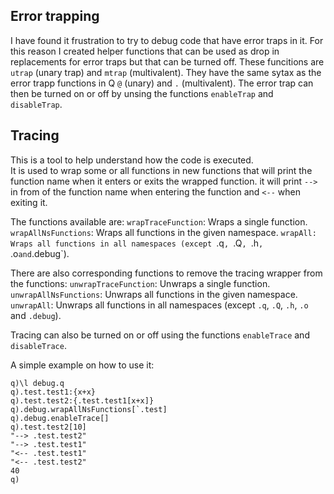 ## Error trapping
I have found it frustration to try to debug code that have error traps in it. For this reason I created helper functions that can be
used as drop in replacements for error traps but that can be turned off.
These funcitions are `utrap` (unary trap) and `mtrap` (multivalent). They have the same sytax as the error trapp functions in Q `@` (unary) and `.` (multivalent). 
The error trap can then be turned on or off by unsing the functions `enableTrap` and `disableTrap`.


## Tracing
This is a tool to help understand how the code is executed.  
It is used to wrap some or all functions in new functions that will print the function name when it enters or exits the wrapped function.
it will print `-->` in from of the function name when entering the function and `<--` when exiting it. 

The functions available are:
`wrapTraceFunction`: Wraps a single function.
`wrapAllNsFunctions`: Wraps all functions in the given namespace.
`wrapAll: Wraps all functions in all namespaces (except `.q`, `.Q`, `.h`, `.o` and `.debug`).

There are also corresponding functions to remove the tracing wrapper from the functions:
`unwrapTraceFunction`: Unwraps a single function.
`unwrapAllNsFunctions`: Unwraps all functions in the given namespace.
`unwrapAll`: Unwraps all functions in all namespaces (except `.q`, `.Q`, `.h`, `.o` and `.debug`).

Tracing can also be turned on or off using the functions `enableTrace` and `disableTrace`.

A simple example on how to use it:
```
q)\l debug.q
q).test.test1:{x+x} 
q).test.test2:{.test.test1[x+x]}
q).debug.wrapAllNsFunctions[`.test]
q).debug.enableTrace[]
q).test.test2[10]
"--> .test.test2"
"--> .test.test1"
"<-- .test.test1"
"<-- .test.test2"
40
q)
```